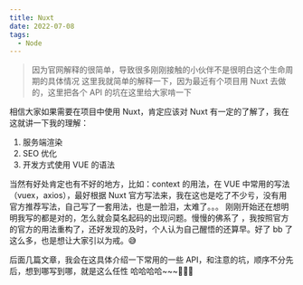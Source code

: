 ```yaml
---
title: Nuxt
date: 2022-07-08
tags:
  - Node
---
```


> 因为官网解释的很简单，导致很多刚刚接触的小伙伴不是很明白这个生命周期的具体情况 这里我就简单的解释一下，因为最近有个项目用 Nuxt 去做的，这里把各个 API 的坑在这里给大家啃一下

相信大家如果需要在项目中使用 Nuxt，肯定应该对 Nuxt 有一定的了解了，我在这就讲一下我的理解：

1. 服务端渲染
2. SEO 优化
3. 开发方式使用 VUE 的语法

当然有好处肯定也有不好的地方，比如：context 的用法，在 VUE 中常用的写法（vuex，axios），最好根据 Nuxt 官方写法来，我在这也是吃了不少亏，没有用官方推荐写法，自己写了一套用法，也是一脸泪，太难了。。。 刚刚开始还在想明明我写的都是对的，怎么就会莫名起码的出现问题。慢慢的佛系了 ，我按照官方的官方的用法重构了，还好发现的及时，个人认为自己醒悟的还算早。好了 bb 了这么多，也是想让大家引以为戒。😅

后面几篇文章，我会在这具体介绍一下常用的一些 API，和注意的坑，顺序不分先后，想到哪写到哪，就是这么任性 哈哈哈哈~~~😬😬😬
